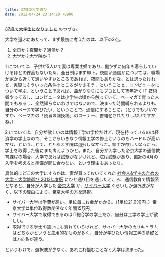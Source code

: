 ```yaml
---
title: 37歳の大学選び
date: 2012-04-24 23:14:20 +0900
---
```

[37歳で大学生になりました](/blog/2012/04/14/1/) のつづき。

大学を選ぶにあたって、まず最初に考えたのは、以下の2点。

 1. 全日か？夜間か？通信か？
 1. 大学か？大学院か？

1 については、子供が5人いて妻は専業主婦であり、働かずに何年も暮らしていけるほどの貯蓄もないため、全日制はまず却下。夜間か通信かについては、職場か家から近くて通いやすいところであれば、夜間もありかな、とは思ったけれど、実際にそういった条件のところがなさそう、ということと、コンピュータについて学ぶ、ということであれば、曲がりなりにもプロとして15年近く IT 技術者やってるし、コンピュータは小学生の頃から触っていて、ベーマガで育った人間でもあるし、全然知らないわけではないので、決まった時間縛られるよりも、自分のペースで学びたい、ということで、通信にすることに。（どうでもいいですが、ベーマガの「読者の闘技場」のコーナー、書籍化されたりしないですかね。）

2 については、自分が欲しいのは情報工学の学位だけど、現在持っているのは経済学の学士なので、そこからいきなり情報工学の修士というのもハードルが高いかな、ということで、とりあえず院は選択しなかった。修士が欲しくなったら、学士を取得した後にまた考えようかと。また、自分が入学した帝京大学の通信教育課程の場合、大学であれば試験がないけれど、院は試験があり、直近の4月の入学を考えると準備が間に合わない、という理由もあったり。

具体的にどこの大学にするかは、妻が買っておいてくれた [社会人&学生のための大学・大学院選び 2012年度版](http://www.amazon.co.jp/dp/4862073735) にひと通り目を通したところ、通信教育で情報系となると、自分が入学した [帝京大学](http://www.riko.teikyo-u.ac.jp/_renewal/tsushin/tsushin_top.html) か、[サイバー大学](http://www.cyber-u.ac.jp/) ぐらいしか選択肢がなく、以下の理由により、帝京大学の方を選択。

 * サイバー大学は学費が高い。単位毎にお金がかかる。（1単位21,000円。）帝京大学は単位取得数関係なく年間15万円。
 * サイバー大学で取得できるのはIT総合学の学士だが、自分は工学の学士が欲しい。
 * 取得できる学士の違いにも表れているけれど、サイバー大学のカリキュラムはどちらかというと応用的なものが多く、自分が学びたい情報工学の基礎とは方向性が違う。

というわけで、選択肢が少なく、あれこれ悩むことなく大学は決まった。

